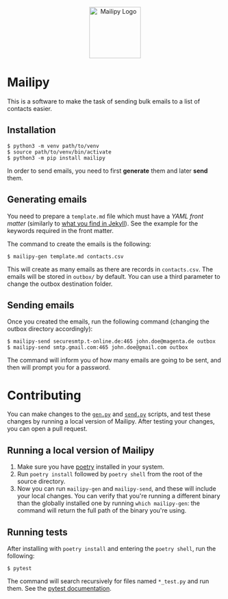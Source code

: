 <p align="center">
   <img width="120" alt="Mailipy Logo" src="./logo.png" />
</p>

# Mailipy

This is a software to make the task of sending bulk emails to a list of contacts
easier.

## Installation

    $ python3 -m venv path/to/venv
    $ source path/to/venv/bin/activate
    $ python3 -m pip install mailipy

In order to send emails, you need to first **generate** them and later **send**
them.

## Generating emails

You need to prepare a `template.md` file which must have a _YAML front matter_
(similarly to [what you find in
Jekyll](https://jekyllrb.com/docs/front-matter/)). See the example for the
keywords required in the front matter.

The command to create the emails is the following:

    $ mailipy-gen template.md contacts.csv

This will create as many emails as there are records in `contacts.csv`. The
emails will be stored in `outbox/` by default. You can use a third parameter to
change the outbox destination folder.

## Sending emails

Once you created the emails, run the following command (changing the outbox
directory accordingly):

    $ mailipy-send securesmtp.t-online.de:465 john.doe@magenta.de outbox
    $ mailipy-send smtp.gmail.com:465 john.doe@gmail.com outbox

The command will inform you of how many emails are going to be sent, and then
will prompt you for a password.

# Contributing

You can make changes to the [`gen.py`](./mailipy/gen.py) and
[`send.py`](./mailipy/send.py) scripts, and test these changes by running a
local version of Mailipy. After testing your changes, you can open a pull
request.

## Running a local version of Mailipy

1. Make sure you have [poetry](https://python-poetry.org/) installed in your
   system.
2. Run `poetry install` followed by `poetry shell` from the root of the source
   directory.
4. Now you can run `mailipy-gen` and `mailipy-send`, and these will include your
   local changes. You can verify that you're running a different binary than the
   globally installed one by running `which mailipy-gen`: the command will
   return the full path of the binary you're using.

## Running tests

After installing with `poetry install` and entering the `poetry shell`, run the
following:

    $ pytest

The command will search recursively for files named `*_test.py` and run them.
See the [pytest documentation](https://docs.pytest.org/en/latest/contents.html).
